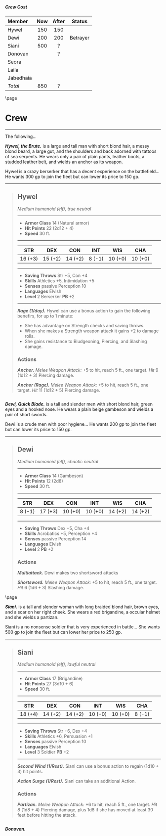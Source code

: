 

##### Crew Cost
| Member       | Now | After | Status   |
|:-------------|:---:|:-----:|:--------:|
| Hywel        | 150 | 150   |          |
| Dewi         | 200 | 200   | Betrayer |
| Siani        | 500 | ?     |          |
| Donovan      |     | ?     |          |
| Seora        |     |       |
| Laila        |     |       |
| Jabedhaia    |     |       |
|*Total*       | 850 | ?     |

\page

# Crew
___
The following...


***Hywel, the Brute.***
is a large and tall man with short blond hair, a messy blond beard, a large gut, and the shoulders and back adorned with tattoos of sea serpents. He wears only a pair of plain pants, leather boots, a studded leather belt, and wields an anchor as its weapon.

Hywel is a crazy berserker that has a decent experience on the battlefield... He wants 300 gp to join the fleet but can lower its price to 150 gp.

___
> ## Hywel
>*Medium humanoid (elf), true neutral*
> ___
> - **Armor Class** 14 (Natural armor)
> - **Hit Points** 22 (2d12 + 4)
> - **Speed** 30 ft.
>___
>|   STR   |   DEX   |   CON   |   INT   |   WIS   |   CHA   |
>|:-------:|:-------:|:-------:|:-------:|:-------:|:-------:|
>| 16 (+3) | 15 (+2) | 14 (+2) |  8 (-1) | 10 (+0) | 10 (+0) |
>___
> - **Saving Throws** Str +5, Con +4
> - **Skills** Athletics +5, Intimidation +5
> - **Senses** passive Perception 10
> - **Languages** Elvish
> - **Level** 2 Berserker **PB** +2
> ___
> ***Rage (1/day).*** 
> Hywel can use a bonus action to gain the following benefirs, for up to 1 minute:
> - She has advantage on Strength checks and saving throws.
> - When she makes a Strength weapon attack it gains +2 to damage rolls.
> - She gains resistance to Bludgeoning, Piercing, and Slashing damage.
>
> ### Actions
> ***Anchor.*** *Melee Weapon Attack:* +5 to hit, reach 5 ft., one target. *Hit* 9 (1d12 + 3) Piercing damage. 
>
> ***Anchor (Rage).*** *Melee Weapon Attack:* +5 to hit, reach 5 ft., one target. *Hit* 11 (1d12 + 5) Piercing damage. 
>

```
```

***Dewi, Quick Blade.***
is a tall and slender men with short blond hair, green eyes and a hooked nose. He wears a plain beige gambeson and wields a pair of short swords.

Dewi is a crude men with poor hygiene... He wants 200 gp to join the fleet but can lower its price to 150 gp.

___
> ## Dewi
>*Medium humanoid (elf), chaotic neutral*
> ___
> - **Armor Class** 14 (Gambeson)
> - **Hit Points** 12 (2d8)
> - **Speed** 30 ft.
>___
>|   STR   |   DEX   |   CON   |   INT   |   WIS   |   CHA   |
>|:-------:|:-------:|:-------:|:-------:|:-------:|:-------:|
>|  8 (-1) | 17 (+3) | 10 (+0) | 10 (+0) | 14 (+2) | 14 (+2) |
>___
> - **Saving Throws** Dex +5, Cha +4
> - **Skills** Acrobatics +5, Perception +4
> - **Senses** passive Perception 14
> - **Languages** Elvish
> - **Level** 2 **PB** +2
>
>
> ### Actions
> ***Multiattack.*** Dewi makes two shortsword attacks
>
> ***Shortsword.*** *Melee Weapon Attack:* +5 to hit, reach 5 ft., one target. *Hit* 6 (1d6 + 3) Slashing damage. 
>

\page

***Siani.***
is a tall and slender woman with long braided blond hair, brown eyes, and a scar on her right cheek. She wears a red brigandine, a occular helmet and she wields a partizan.

Siani is a no nonsense soldier that is very experienced in battle... She wants 500 gp to join the fleet but can lower her price to 250 gp.

___
> ## Siani
>*Medium humanoid (elf), lawful neutral*
> ___
> - **Armor Class** 17 (Brigandine)
> - **Hit Points** 27 (3d10 + 6)
> - **Speed** 30 ft.
>___
>|   STR   |   DEX   |   CON   |   INT   |   WIS   |   CHA   |
>|:-------:|:-------:|:-------:|:-------:|:-------:|:-------:|
>| 18 (+4) | 14 (+2) | 14 (+2) | 10 (+0) | 10 (+0) |  8 (-1) |
>___
> - **Saving Throws** Str +6, Dex +4
> - **Skills** Athletics +6, Persuasion +1
> - **Senses** passive Perception 10
> - **Languages** Elvish
> - **Level** 3 Soldier **PB** +2
> ___
> ***Second Wind (1/Rest).***
> Siani can use a bonus action to regain (1d10 + 3) hit points.
>
> ***Action Surge (1/Rest).***
> Siani can take an additional Action.
>
>
> ### Actions
> ***Partizan.*** *Melee Weapon Attack:* +6 to hit, reach 5 ft., one target. *Hit* 8 (1d8 + 4) Piercing damage, plus 1d8 if she has moved at least 30 feet before hitting the attack. 
>

```
```

***Donovan.***


